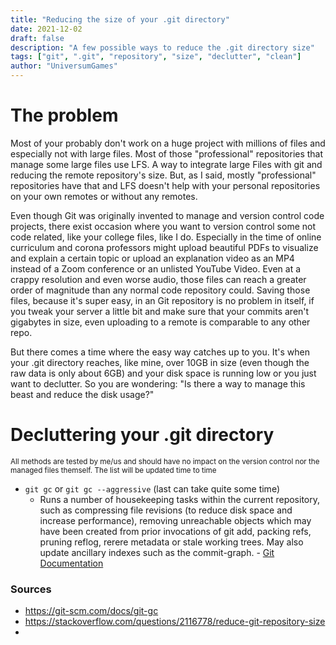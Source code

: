 ```yaml
---
title: "Reducing the size of your .git directory"
date: 2021-12-02
draft: false
description: "A few possible ways to reduce the .git directory size"
tags: ["git", ".git", "repository", "size", "declutter", "clean"]
author: "UniversumGames"
---
```


# The problem

Most of your probably don't work on a huge project with millions of files and especially not with large files. Most of those "professional" repositories that manage some large files use LFS. A way to integrate large Files with git and reducing the remote repository's size.
But, as I said, mostly "professional" repositories have that and LFS doesn't help with your personal repositories on your own remotes or without any remotes.

Even though Git was originally invented to manage and version control code projects, there exist occasion where you want to version control some not code related, like your college files, like I do. Especially in the time of online curriculum and corona professors might upload beautiful PDFs to visualize and explain a certain topic or upload an explanation video as an MP4 instead of a Zoom conference or an unlisted YouTube Video. Even at a crappy resolution and even worse audio, those files can reach a greater order of magnitude than any normal code repository could. Saving those files, because it's super easy, in an Git repository is no problem in itself, if you tweak your server a little bit and make sure that your commits aren't gigabytes in size, even uploading to a remote is comparable to any other repo.

But there comes a time where the easy way catches up to you. It's when your .git directory reaches, like mine, over 10GB in size (even though the raw data is only about 6GB) and your disk space is running low or you just want to declutter. So you are wondering: "Is there a way to manage this beast and reduce the disk usage?"

# Decluttering your .git directory

<small>All methods are tested by me/us and should have no impact on the version control nor the managed files themself. The list will be updated time to time</small>

-   `git gc` or `git gc --aggressive` (last can take quite some time)
    -   Runs a number of housekeeping tasks within the current repository, such as compressing file revisions (to reduce disk space and increase performance), removing unreachable objects which may have been created from prior invocations of git add, packing refs, pruning reflog, rerere metadata or stale working trees. May also update ancillary indexes such as the commit-graph. - [Git Documentation](https://git-scm.com/docs/git-gc)

### Sources

-   https://git-scm.com/docs/git-gc
-   https://stackoverflow.com/questions/2116778/reduce-git-repository-size
-
